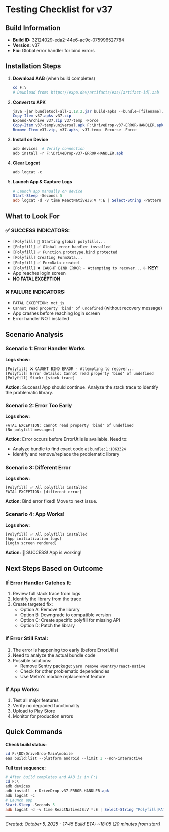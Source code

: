 # Testing Checklist for v37

## Build Information
- **Build ID:** 32124029-eda2-44e6-ac9c-075996527784
- **Version:** v37
- **Fix:** Global error handler for bind errors

## Installation Steps

1. **Download AAB** (when build completes)
   ```powershell
   cd F:\
   # Download from: https://expo.dev/artifacts/eas/[artifact-id].aab
   ```

2. **Convert to APK**
   ```powershell
   java -jar bundletool-all-1.18.2.jar build-apks --bundle=[filename].aab --output=v37.apks --mode=universal
   Copy-Item v37.apks v37.zip
   Expand-Archive v37.zip v37-temp -Force
   Copy-Item v37-temp\universal.apk F:\DriveDrop-v37-ERROR-HANDLER.apk
   Remove-Item v37.zip, v37.apks, v37-temp -Recurse -Force
   ```

3. **Install on Device**
   ```powershell
   adb devices  # Verify connection
   adb install -r F:\DriveDrop-v37-ERROR-HANDLER.apk
   ```

4. **Clear Logcat**
   ```powershell
   adb logcat -c
   ```

5. **Launch App & Capture Logs**
   ```powershell
   # Launch app manually on device
   Start-Sleep -Seconds 5
   adb logcat -d -v time ReactNativeJS:V *:E | Select-String -Pattern "Polyfill|FATAL|bind|Error" -Context 0,2 | Select-Object -First 100
   ```

## What to Look For

### ✅ SUCCESS INDICATORS:
- `[Polyfill] 🔧 Starting global polyfills...`
- `[Polyfill] ✅ Global error handler installed`
- `[Polyfill] ✅ Function.prototype.bind protected`
- `[Polyfill] Creating FormData...`
- `[Polyfill] ✅ FormData created`
- `[Polyfill] ❌ CAUGHT BIND ERROR - Attempting to recover...` ← **KEY!**
- App reaches login screen
- **NO FATAL EXCEPTION**

### ❌ FAILURE INDICATORS:
- `FATAL EXCEPTION: mqt_js`
- `Cannot read property 'bind' of undefined` (without recovery message)
- App crashes before reaching login screen
- Error handler NOT installed

## Scenario Analysis

### Scenario 1: Error Handler Works
**Logs show:**
```
[Polyfill] ❌ CAUGHT BIND ERROR - Attempting to recover...
[Polyfill] Error details: Cannot read property 'bind' of undefined
[Polyfill] Stack: [stack trace]
```
**Action:** Success! App should continue. Analyze the stack trace to identify the problematic library.

### Scenario 2: Error Too Early
**Logs show:**
```
FATAL EXCEPTION: Cannot read property 'bind' of undefined
(No polyfill messages)
```
**Action:** Error occurs before ErrorUtils is available. Need to:
- Analyze bundle to find exact code at `bundle:1:1063324`
- Identify and remove/replace the problematic library

### Scenario 3: Different Error
**Logs show:**
```
[Polyfill] ✅ All polyfills installed
FATAL EXCEPTION: [different error]
```
**Action:** Bind error fixed! Move to next issue.

### Scenario 4: App Works!
**Logs show:**
```
[Polyfill] ✅ All polyfills installed
[App initialization logs]
[Login screen rendered]
```
**Action:** 🎉 SUCCESS! App is working!

## Next Steps Based on Outcome

### If Error Handler Catches It:
1. Review full stack trace from logs
2. Identify the library from the trace
3. Create targeted fix:
   - Option A: Remove the library
   - Option B: Downgrade to compatible version
   - Option C: Create specific polyfill for missing API
   - Option D: Patch the library

### If Error Still Fatal:
1. The error is happening too early (before ErrorUtils)
2. Need to analyze the actual bundle code
3. Possible solutions:
   - Remove Sentry package: `yarn remove @sentry/react-native`
   - Check for other problematic dependencies
   - Use Metro's module replacement feature

### If App Works:
1. Test all major features
2. Verify no degraded functionality
3. Upload to Play Store
4. Monitor for production errors

## Quick Commands

**Check build status:**
```powershell
cd F:\DD\DriveDrop-Main\mobile
eas build:list --platform android --limit 1 --non-interactive
```

**Full test sequence:**
```powershell
# After build completes and AAB is in F:\
cd F:\
adb devices
adb install -r DriveDrop-v37-ERROR-HANDLER.apk
adb logcat -c
# Launch app
Start-Sleep -Seconds 5
adb logcat -d -v time ReactNativeJS:V *:E | Select-String "Polyfill|FATAL|bind" -Context 0,2
```

---

*Created: October 5, 2025 - 17:45*
*Build ETA: ~18:05 (20 minutes from start)*
